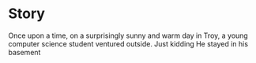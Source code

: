 # Story
Once upon a time, on a surprisingly sunny and warm day in Troy, a young computer science student ventured outside. Just kidding
He stayed in his basement

